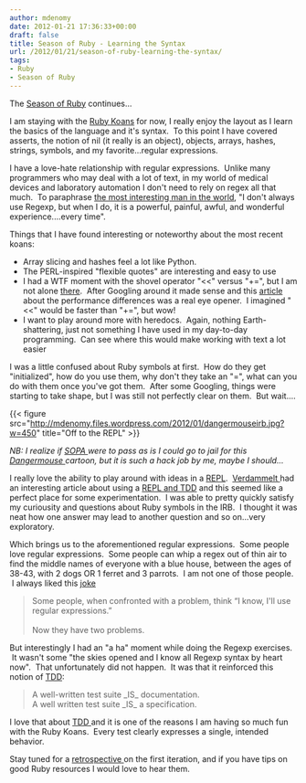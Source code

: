 ```yaml
---
author: mdenomy
date: 2012-01-21 17:36:33+00:00
draft: false
title: Season of Ruby - Learning the Syntax
url: /2012/01/21/season-of-ruby-learning-the-syntax/
tags:
- Ruby
- Season of Ruby
---
```


The [Season of Ruby](http://mdenomy.wordpress.com/category/season-of-ruby/) continues...

I am staying with the [Ruby Koans](http://rubykoans.com/) for now, I really enjoy the layout as I learn the basics of the language and it's syntax.  To this point I have covered asserts, the notion of nil (it really is an object), objects, arrays, hashes, strings, symbols, and my favorite...regular expressions.

I have a love-hate relationship with regular expressions.  Unlike many programmers who may deal with a lot of text, in my world of medical devices and laboratory automation I don't need to rely on regex all that much.  To paraphrase [the most interesting man in the world](http://memegenerator.net/The-Most-Interesting-Man-In-The-World), "I don't always use Regexp, but when I do, it is a powerful, painful, awful, and wonderful experience....every time".

Things that I have found interesting or noteworthy about the most recent koans:

* Array slicing and hashes feel a lot like Python.
* The PERL-inspired "flexible quotes" are interesting and easy to use
* I had a WTF moment with the shovel operator "<<" versus "+=", but I am not alone [there](http://myagileeducation.com/2011/ruby-shovel-operator-what-the/).  After Googling around it made sense and this [article ](http://library.edgecase.com/Ruby/2010/10/31/a-little-more-about-strings.html)about the performance differences was a real eye opener.  I imagined "<<" would be faster than "+=", but wow!
* I want to play around more with heredocs.  Again, nothing Earth-shattering, just not something I have used in my day-to-day programming.  Can see where this would make working with text a lot easier

I was a little confused about Ruby symbols at first.  How do they get "initialized", how do you use them, why don't they take an "=", what can you do with them once you've got them.  After some Googling, things were starting to take shape, but I was still not perfectly clear on them.  But wait....


{{< figure src="http://mdenomy.files.wordpress.com/2012/01/dangermouseirb.jpg?w=450" title="Off to the REPL" >}}

_NB: I realize if [SOPA ](http://en.wikipedia.org/wiki/Stop_Online_Piracy_Act)were to pass as is I could go to jail for this [Dangermouse ](http://en.wikipedia.org/wiki/Danger_Mouse_(TV_series))cartoon, but it is such a hack job by me, maybe I should..._

I really love the ability to play around with ideas in a [REPL](http://en.wikipedia.org/wiki/Read%E2%80%93eval%E2%80%93print_loop).  [Verdammelt ](http://verdammelt.posterous.com)had an interesting article about using a [REPL and TDD](http://verdammelt.posterous.com/tdd-and-repl-analogies) and this seemed like a perfect place for some experimentation.  I was able to pretty quickly satisfy my curiousity and questions about Ruby symbols in the IRB.  I thought it was neat how one answer may lead to another question and so on...very exploratory.

Which brings us to the aforementioned regular expressions.  Some people love regular expressions.  Some people can whip a regex out of thin air to find the middle names of everyone with a blue house, between the ages of 38-43, with 2 dogs OR 1 ferret and 3 parrots.  I am not one of those people.  I always liked this [joke](http://regex.info/blog/2006-09-15/247)


<blockquote>
Some people, when confronted with a problem, think
“I know, I'll use regular expressions.”
<br/>
<br/>
Now they have two problems.
</blockquote>


But interestingly I had an "a ha" moment while doing the Regexp exercises.  It wasn't some "the skies opened and I know all Regexp syntax by heart now".  That unfortunately did not happen.  It was that it reinforced this notion of [TDD](http://mdenomy.wordpress.com/2011/01/15/introduction-to-test-driven-development-at-nashua-scrum-club/):


<blockquote>
A well-written test suite _IS_ documentation.
<br/>
A well written test suite _IS_ a specification.
</blockquote>


I love that about [TDD ](http://mdenomy.wordpress.com/2011/01/15/introduction-to-test-driven-development-at-nashua-scrum-club/)and it is one of the reasons I am having so much fun with the Ruby Koans.  Every test clearly expresses a single, intended behavior.

Stay tuned for a [retrospective ](http://mdenomy.wordpress.com/category/retrospectives/)on the first iteration, and if you have tips on good Ruby resources I would love to hear them.
